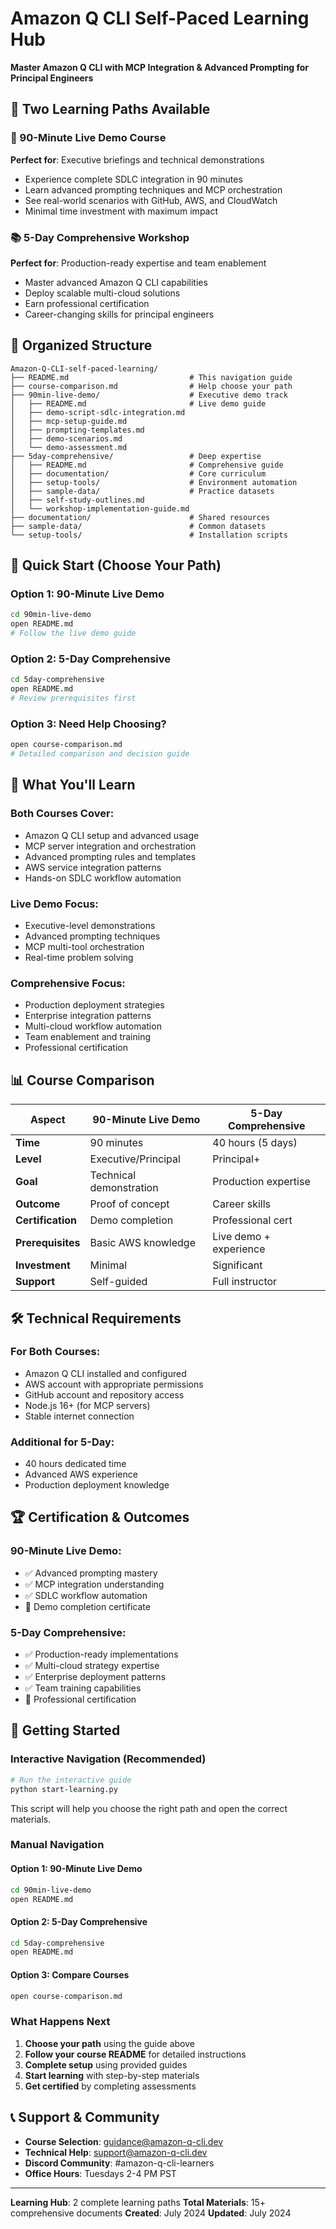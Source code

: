 # Amazon Q CLI Self-Paced Learning Hub

**Master Amazon Q CLI with MCP Integration & Advanced Prompting for Principal Engineers**

## 🎯 Two Learning Paths Available

### 🚀 90-Minute Live Demo Course
**Perfect for**: Executive briefings and technical demonstrations
- Experience complete SDLC integration in 90 minutes
- Learn advanced prompting techniques and MCP orchestration
- See real-world scenarios with GitHub, AWS, and CloudWatch
- Minimal time investment with maximum impact

### 📚 5-Day Comprehensive Workshop  
**Perfect for**: Production-ready expertise and team enablement
- Master advanced Amazon Q CLI capabilities
- Deploy scalable multi-cloud solutions
- Earn professional certification
- Career-changing skills for principal engineers

## 📁 Organized Structure

```
Amazon-Q-CLI-self-paced-learning/
├── README.md                           # This navigation guide
├── course-comparison.md                # Help choose your path
├── 90min-live-demo/                    # Executive demo track
│   ├── README.md                       # Live demo guide
│   ├── demo-script-sdlc-integration.md
│   ├── mcp-setup-guide.md
│   ├── prompting-templates.md
│   ├── demo-scenarios.md
│   └── demo-assessment.md
├── 5day-comprehensive/                 # Deep expertise
│   ├── README.md                       # Comprehensive guide
│   ├── documentation/                  # Core curriculum
│   ├── setup-tools/                    # Environment automation
│   ├── sample-data/                    # Practice datasets
│   ├── self-study-outlines.md
│   └── workshop-implementation-guide.md
├── documentation/                      # Shared resources
├── sample-data/                        # Common datasets
└── setup-tools/                        # Installation scripts
```

## 🚀 Quick Start (Choose Your Path)

### Option 1: 90-Minute Live Demo
```bash
cd 90min-live-demo
open README.md
# Follow the live demo guide
```

### Option 2: 5-Day Comprehensive
```bash
cd 5day-comprehensive  
open README.md
# Review prerequisites first
```

### Option 3: Need Help Choosing?
```bash
open course-comparison.md
# Detailed comparison and decision guide
```

## 🎯 What You'll Learn

### Both Courses Cover:
- Amazon Q CLI setup and advanced usage
- MCP server integration and orchestration  
- Advanced prompting rules and templates
- AWS service integration patterns
- Hands-on SDLC workflow automation

### Live Demo Focus:
- Executive-level demonstrations
- Advanced prompting techniques
- MCP multi-tool orchestration
- Real-time problem solving

### Comprehensive Focus:
- Production deployment strategies
- Enterprise integration patterns
- Multi-cloud workflow automation
- Team enablement and training
- Professional certification

## 📊 Course Comparison

| Aspect | 90-Minute Live Demo | 5-Day Comprehensive |
|--------|-------------------|-------------------|
| **Time** | 90 minutes | 40 hours (5 days) |
| **Level** | Executive/Principal | Principal+ |
| **Goal** | Technical demonstration | Production expertise |
| **Outcome** | Proof of concept | Career skills |
| **Certification** | Demo completion | Professional cert |
| **Prerequisites** | Basic AWS knowledge | Live demo + experience |
| **Investment** | Minimal | Significant |
| **Support** | Self-guided | Full instructor |

## 🛠️ Technical Requirements

### For Both Courses:
- Amazon Q CLI installed and configured
- AWS account with appropriate permissions
- GitHub account and repository access
- Node.js 16+ (for MCP servers)
- Stable internet connection

### Additional for 5-Day:
- 40 hours dedicated time
- Advanced AWS experience
- Production deployment knowledge

## 🏆 Certification & Outcomes

### 90-Minute Live Demo:
- ✅ Advanced prompting mastery
- ✅ MCP integration understanding
- ✅ SDLC workflow automation
- 🏅 Demo completion certificate

### 5-Day Comprehensive:
- ✅ Production-ready implementations
- ✅ Multi-cloud strategy expertise
- ✅ Enterprise deployment patterns
- ✅ Team training capabilities
- 🏅 Professional certification

## 🚀 Getting Started

### Interactive Navigation (Recommended)
```bash
# Run the interactive guide
python start-learning.py
```
This script will help you choose the right path and open the correct materials.

### Manual Navigation

#### Option 1: 90-Minute Live Demo
```bash
cd 90min-live-demo
open README.md
```

#### Option 2: 5-Day Comprehensive
```bash
cd 5day-comprehensive
open README.md
```

#### Option 3: Compare Courses
```bash
open course-comparison.md
```

### What Happens Next
1. **Choose your path** using the guide above
2. **Follow your course README** for detailed instructions
3. **Complete setup** using provided guides
4. **Start learning** with step-by-step materials
5. **Get certified** by completing assessments

## 📞 Support & Community

- **Course Selection**: guidance@amazon-q-cli.dev
- **Technical Help**: support@amazon-q-cli.dev  
- **Discord Community**: #amazon-q-cli-learners
- **Office Hours**: Tuesdays 2-4 PM PST

---

**Learning Hub**: 2 complete learning paths
**Total Materials**: 15+ comprehensive documents
**Created**: July 2024
**Updated**: July 2024